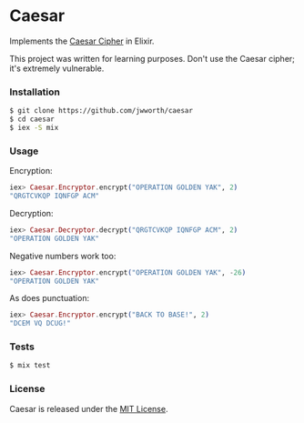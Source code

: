 # Caesar

Implements the [Caesar
Cipher](http://www.practicalcryptography.com/ciphers/classical-era/caesar/) in
Elixir.

This project was written for learning purposes. Don't use the Caesar cipher;
it's extremely vulnerable.

### Installation

```sh
$ git clone https://github.com/jwworth/caesar
$ cd caesar
$ iex -S mix
```

### Usage

Encryption:

```elixir
iex> Caesar.Encryptor.encrypt("OPERATION GOLDEN YAK", 2)
"QRGTCVKQP IQNFGP ACM"
```

Decryption:

```elixir
iex> Caesar.Decryptor.decrypt("QRGTCVKQP IQNFGP ACM", 2)
"OPERATION GOLDEN YAK"
```

Negative numbers work too:

```elixir
iex> Caesar.Encryptor.encrypt("OPERATION GOLDEN YAK", -26)
"OPERATION GOLDEN YAK"
```

As does punctuation:

```elixir
iex> Caesar.Encryptor.encrypt("BACK TO BASE!", 2)
"DCEM VQ DCUG!"
```

### Tests

```sh
$ mix test
```

### License

Caesar is released under the [MIT License](http://www.opensource.org/licenses/MIT).
